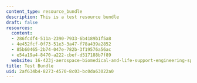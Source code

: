 ```yaml
---
content_type: resource_bundle
description: This is a test resource bundle
draft: false
resources:
  content:
  - 286fcdf4-511a-2390-7933-6b4189b1f5a8
  - 4e452fcf-0f73-51e3-3a47-f78a439a2852
  - 85b60465-2b74-047e-782b-3f19576a56ac
  - e54a19a4-8470-a222-cbef-d517188b7f89
  website: 16-423j-aerospace-biomedical-and-life-support-engineering-spring-2006
title: Test Bundle
uid: 2af634b4-8273-4570-8c03-bc0da63022a0
---
```

